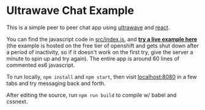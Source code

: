 # Ultrawave Chat Example

This is a simple peer to peer chat app using [ultrawave](//github.com/charlieschwabcher/ultrawave)
and [react](//github.com/facebook/react).

You can find the javascript code in [src/index.js](src/index.js), and [**try a live example here**](//charlieschwabacher.github.io/ultrawave-chat-example) (the example is hosted on the free tier of openshift and gets shut down after a period of inactivity, so if it doesn't work on the first try, give the server a minute to spin up and try again).  The entire app is around 60 lines of commented es6 javascript.

To run locally, `npm install` and `npm start`, then visit [localhost:8080](http://localhost:8080/) in a few tabs and try messaging back and forth.

After editing the source, run `npm run build` to compile w/ babel and cssnext.
